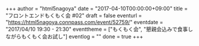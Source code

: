+++
author = "html5nagoya"
date = "2017-04-10T00:00:00+09:00"
title = "フロントエンドもくもく会 #02"
draft = false
eventurl = "https://html5nagoya.connpass.com/event/52759/"
eventdate = "2017/04/10 19:30 - 21:30"
eventtheme = ["もくもく会", "懇親会込みで食事しながらもくもく会お試し"]
eventlog = ""
done = true
+++
